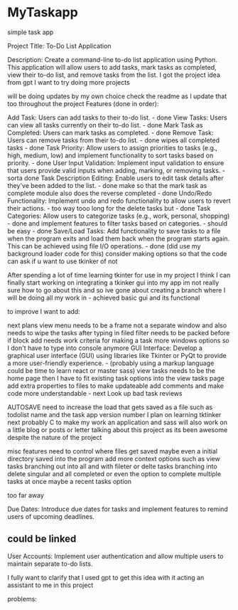 # MyTaskapp
 simple task app 

Project Title: To-Do List Application

Description:
Create a command-line to-do list application using Python. This application will allow users to add tasks, mark tasks as completed, view their to-do list, and remove tasks from the list.
I got the project idea from gpt I want to try doing more projects

will be doing updates by my own choice
check the readme as I update that too throughout the project
Features (done in order):

Add Task: Users can add tasks to their to-do list. - done
View Tasks: Users can view all tasks currently on their to-do list. - done
Mark Task as Completed: Users can mark tasks as completed. - done
Remove Task: Users can remove tasks from their to-do list. - done
wipes all completed tasks - done
Task Priority: Allow users to assign priorities to tasks (e.g., high, medium, low) and implement functionality to sort tasks based on priority. - done
User Input Validation: Implement input validation to ensure that users provide valid inputs when adding, marking, or removing tasks. - sorta done
Task Description Editing: Enable users to edit task details after they've been added to the list. - done
make so that the mark task as complete module also does the reverse completed - done
Undo/Redo Functionality: Implement undo and redo functionality to allow users to revert their actions. - too way tooo long  for the delete tasks but - done
Task Categories: Allow users to categorize tasks (e.g., work, personal, shopping) - done
and implement features to filter tasks based on categories. - should be easy - done
Save/Load Tasks: Add functionality to save tasks to a file when the program exits and load them back when the program starts again. This can be achieved using file I/O operations. - done
(did use my background loader code for this)
consider making options so that the code can ask if u want to use tkinker of not

After spending a lot of time learning tkinter for use in my project I think I can finally start working on integrating a
tkinker gui into my app im not really sure how to go about this and so ive gone about creating a branch where I will be doing all my work in - achieved basic gui and its functional

to improve I want to add: 

next plans
view menu needs to be a frame not a separate window and also needs to wipe the tasks after typing in filed
filter needs to be packed before if block
add needs work criteria for making a task
more windows options so I don't have to type into console anymore
GUI Interface: Develop a graphical user interface (GUI) using libraries like Tkinter or PyQt to provide a more user-friendly experience. - (probably using a markup language could be time to learn react or master sass)
view tasks needs to be the home page then I have to fit existing task options into the view tasks page
add extra properties to files to  make updateable
add comments and make code more understandable - next
Look up bad task reviews

AUTOSAVE
need to increase the load that gets saved as a file such as todolist name and the task app version number
I plan on learning tktinker next probably C to make my work an application and sass 
will also work on a little blog or posts or letter talking about this project as its been awesome despite the nature of the project

misc features
need to control where files get saved maybe even a initial directory saved into the program
add more context options such as view tasks branching out into all and with fileter or delte tasks branching into delete singular and all completed or even the option to complete multiple tasks at once
maybe a recent tasks option

too far away

Due Dates: Introduce due dates for tasks and implement features to remind users of upcoming deadlines.

<h2>could be linked</h2>
User Accounts: Implement user authentication and allow multiple users to maintain separate to-do lists.


I fully want to clarify that I used gpt to get this idea with it acting an assistant to me in this project 

problems:


